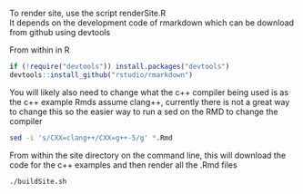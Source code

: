 To render site, use the script renderSite.R  
It depends on the development code of rmarkdown which can be download from github using devtools

From within in R

```r
if (!require("devtools")) install.packages("devtools")
devtools::install_github("rstudio/rmarkdown")
```


You will likely also need to change what the c++ compiler being used is as the c++ example Rmds assume clang++, currently there is not a great way to change this so the easier way to run a sed on the RMD to change the compiler

```bash
sed -i 's/CXX=clang++/CXX=g++-5/g' *.Rmd
``` 

From within the site directory on the command line, this will download the code for the c++ examples and then render all the .Rmd files  

```bash
./buildSite.sh
```

